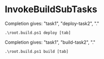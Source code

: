 # InvokeBuildSubTasks

Completion gives: "task1", "deploy-task2", "."

    .\root.build.ps1 deploy [tab]

Completion gives: "task1", "build-task2", "."

    .\root.build.ps1 build [tab]
